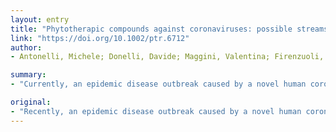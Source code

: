 ```yaml
---
layout: entry
title: "Phytotherapic compounds against coronaviruses: possible streams for future research"
link: "https://doi.org/10.1002/ptr.6712"
author:
- Antonelli, Michele; Donelli, Davide; Maggini, Valentina; Firenzuoli, Fabio

summary:
- "Currently, an epidemic disease outbreak caused by a novel human coronavirus has surged worldwide. Our aim is to briefly describe the potential help of phytotherapy research. Existing evidence mostly derives from laboratory studies."

original:
- "Recently, an epidemic disease outbreak caused by a novel human coronavirus has surged worldwide. Our aim is to briefly describe the potential help of phytotherapy research in finding new integrative therapeutic options against human coronaviruses, and to provide researchers with some essential hints to be used for planning future studies. Existing evidence mostly derives from laboratory studies, whereas clinical data have been only collected for multi-component formulations used in Traditional Chinese Medicine in addition to standard care. Herbs with anti-viral properties like Glycyrrhiza glabra, Scutellaria baicalensis, Sambucus nigra, Pelargonium sidoides, or Cistus incanus, as well as herbal remedies with immune boosting effects like Astragalus membranaceus or Echinacea purpurea may all appear interesting options to study. This article is protected by copyright. All rights reserved."
---
```


